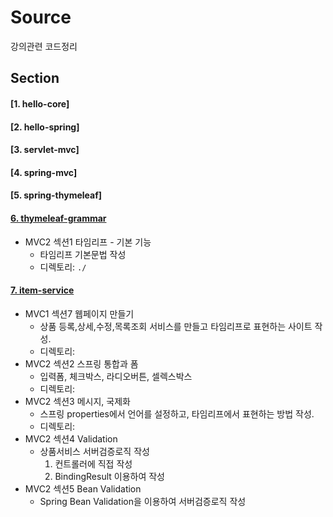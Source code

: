 # Source

강의관련 코드정리



## Section



#### [1. hello-core]

#### [2. hello-spring]

#### [3. servlet-mvc]

#### [4. spring-mvc]

#### [5. spring-thymeleaf]



#### [6. thymeleaf-grammar](./thymeleaf-grammar)

- MVC2 섹션1 타임리프 - 기본 기능
  - 타임리프 기본문법 작성
  - 디렉토리: `./`

#### [7. item-service]()

- MVC1 섹션7 웹페이지 만들기
  - 상품 등록,상세,수정,목록조회 서비스를 만들고 타임리프로 표현하는 사이트 작성.
  - 디렉토리: 
- MVC2 섹션2 스프링 통합과 폼
  - 입력폼, 체크박스, 라디오버튼, 셀렉스박스
  - 디렉토리: 
- MVC2 섹션3 메시지, 국제화
  - 스프링 properties에서 언어를 설정하고, 타임리프에서 표현하는 방법 작성.
  - 디렉토리: 
- MVC2 섹션4 Validation
  - 상품서비스 서버검증로직 작성
    1. 컨트롤러에 직접 작성
    2. BindingResult 이용하여 작성
- MVC2 섹션5 Bean Validation
  - Spring Bean Validation을 이용하여 서버검증로직 작성